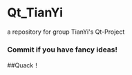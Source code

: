 # Qt_TianYi
a repository for group TianYi's Qt-Project
### Commit if you have fancy ideas!

##Quack！
